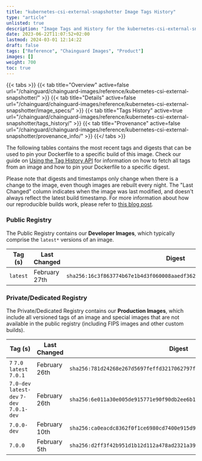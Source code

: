 ```yaml
---
title: "kubernetes-csi-external-snapshotter Image Tags History"
type: "article"
unlisted: true
description: "Image Tags and History for the kubernetes-csi-external-snapshotter Chainguard Image"
date: 2023-06-22T11:07:52+02:00
lastmod: 2024-03-01 12:14:22
draft: false
tags: ["Reference", "Chainguard Images", "Product"]
images: []
weight: 700
toc: true
---
```


{{< tabs >}}
{{< tab title="Overview" active=false url="/chainguard/chainguard-images/reference/kubernetes-csi-external-snapshotter/" >}}
{{< tab title="Details" active=false url="/chainguard/chainguard-images/reference/kubernetes-csi-external-snapshotter/image_specs/" >}}
{{< tab title="Tags History" active=true url="/chainguard/chainguard-images/reference/kubernetes-csi-external-snapshotter/tags_history/" >}}
{{< tab title="Provenance" active=false url="/chainguard/chainguard-images/reference/kubernetes-csi-external-snapshotter/provenance_info/" >}}
{{</ tabs >}}

The following tables contains the most recent tags and digests that can be used to pin your Dockerfile to a specific build of this image. Check our guide on [Using the Tag History API](/chainguard/chainguard-images/using-the-tag-history-api/) for information on how to fetch all tags from an image and how to pin your Dockerfile to a specific digest.

Please note that digests and timestamps only change when there is a change to the image, even though images are rebuilt every night. The "Last Changed" column indicates when the image was last modified, and doesn't always reflect the latest build timestamp. For more information about how our reproducible builds work, please refer to [this blog post](https://www.chainguard.dev/unchained/reproducing-chainguards-reproducible-image-builds).

### Public Registry
The Public Registry contains our **Developer Images**, which typically comprise the `latest*` versions of an image.

| Tag (s)   | Last Changed  | Digest                                                                    |
|-----------|---------------|---------------------------------------------------------------------------|
|  `latest` | February 27th | `sha256:16c3f863774b67e1b4d3f060008aaedf3629ee224fdb5c75c7055d8132b28119` |


### Private/Dedicated Registry
The Private/Dedicated Registry contains our **Production Images**, which include all versioned tags of an image and special images that are not available in the public registry (including FIPS images and other custom builds).

| Tag (s)                                     | Last Changed  | Digest                                                                    |
|---------------------------------------------|---------------|---------------------------------------------------------------------------|
|  `7` `7.0` `latest` `7.0.1`                 | February 26th | `sha256:781d24268e267d5697feffd3217062797fbd59313f5cb381a411c68b5556e323` |
|  `7.0-dev` `latest-dev` `7-dev` `7.0.1-dev` | February 26th | `sha256:6e011a30e005de915771e90f90db2ee6b1b062f11003729a92088ca590d5f2f4` |
|  `7.0.0-dev`                                | February 10th | `sha256:ca0eacdc8362f0f1ce6980cd7400e915d9d64669b6460496ddfdd1b2a256f0cf` |
|  `7.0.0`                                    | February 5th  | `sha256:d2ff3f42b951d1b12d112a478ad2321a3955d8e1f69f582b022f489e4dbda4f1` |

